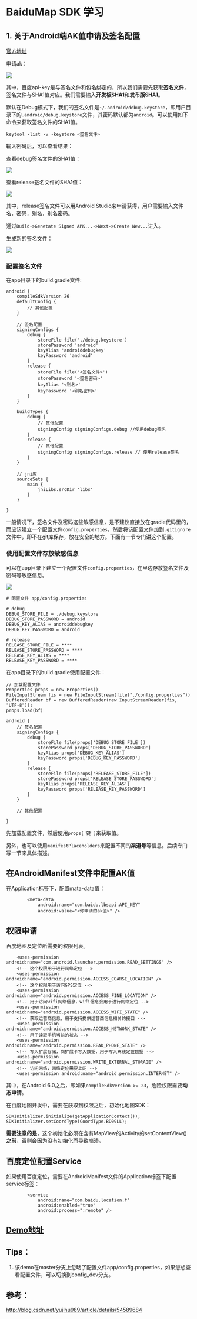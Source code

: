 # BaiduMap SDK 学习

## 1. 关于Android端AK值申请及签名配置

[官方地址](http://lbsyun.baidu.com/apiconsole/key/create)

申请ak：

![](https://github.com/YoungBear/MyBlog/blob/master/pngs/baidu/baidu_ak_apply_android.png)

其中，百度api-key是与签名文件和包名绑定的，所以我们需要先获取**签名文件**，签名文件与SHA1值对应。我们需要输入**开发板SHA1**和**发布版SHA1**。

默认在Debug模式下，我们的签名文件是`~/.android/debug.keystore`，即用户目录下的`.android/debug.keystore`文件，其密码默认都为`android`。可以使用如下命令来获取签名文件的SHA1值。

```
keytool -list -v -keystore <签名文件>
```

输入密码后，可以查看结果：

查看debug签名文件的SHA1值：

![](https://github.com/YoungBear/MyBlog/blob/master/pngs/baidu/get_sha1_debug.png)

查看release签名文件的SHA1值：

![](https://github.com/YoungBear/MyBlog/blob/master/pngs/baidu/get_sha1_release.png)




其中，release签名文件可以用Android Studio来申请获得，用户需要输入文件名，密码，别名，别名密码。

通过`Build->Genetate Signed APK...->Next->Create New...`进入。

生成新的签名文件：

![](https://github.com/YoungBear/MyBlog/blob/master/pngs/baidu/as_apply_sign_file.png)

### 配置签名文件

在app目录下的build.gradle文件:

```
android {
    compileSdkVersion 26
    defaultConfig {
        // 其他配置
    }

    // 签名配置
    signingConfigs {
        debug {
            storeFile file('./debug.keystore')
            storePassword 'android'
            keyAlias 'androiddebugkey'
            keyPassword 'android'
        }
        release {
            storeFile file('<签名文件>')
            storePassword '<签名密码>'
            keyAlias '<别名>'
            keyPassword '<别名密码>'
        }
    }

    buildTypes {
        debug {
            // 其他配置
            signingConfig signingConfigs.debug //使用debug签名
        }
        release {
            // 其他配置
            signingConfig signingConfigs.release // 使用release签名
        }
    }

    // jni库
    sourceSets {
        main {
            jniLibs.srcDir 'libs'
        }
    }

}
```
一般情况下，签名文件及密码这些敏感信息，是不建议直接放在gradle代码里的，而应该建立一个配置文件`config.properties`，然后将该配置文件加到`.gitignore`文件中，即不在git库保存，放在安全的地方。下面有一节专门讲这个配置。

### 使用配置文件存放敏感信息

可以在app目录下建立一个配置文件`config.properties`，在里边存放签名文件及密码等敏感信息。

![](https://github.com/YoungBear/MyBlog/blob/master/pngs/baidu/config_preoperties.png)

```
# 配置文件 app/config.properties

# debug
DEBUG_STORE_FILE = ./debug.keystore
DEBUG_STORE_PASSWORD = android
DEBUG_KEY_ALIAS = androiddebugkey
DEBUG_KEY_PASSWORD = android

# release
RELEASE_STORE_FILE = ****
RELEASE_STORE_PASSWORD = ****
RELEASE_KEY_ALIAS = ****
RELEASE_KEY_PASSWORD = ****

```

在app目录下的build.gradle使用配置文件：

```
// 加载配置文件
Properties props = new Properties()
FileInputStream fis = new FileInputStream(file("./config.properties"))
BufferedReader bf = new BufferedReader(new InputStreamReader(fis, "UTF-8"));
props.load(bf)

android {
    // 签名配置
    signingConfigs {
        debug {
            storeFile file(props['DEBUG_STORE_FILE'])
            storePassword props['DEBUG_STORE_PASSWORD']
            keyAlias props['DEBUG_KEY_ALIAS']
            keyPassword props['DEBUG_KEY_PASSWORD']
        }
        release {
            storeFile file(props['RELEASE_STORE_FILE'])
            storePassword props['RELEASE_STORE_PASSWORD']
            keyAlias props['RELEASE_KEY_ALIAS']
            keyPassword props['RELEASE_KEY_PASSWORD']
        }
    }

    // 其他配置

}
```

先加载配置文件，然后使用`props['键']`来获取值。

另外，也可以使用`manifestPlaceholders`来配置不同的**渠道号**等信息。后续专门写一节来具体描述。

## 在AndroidManifest文件中配置AK值

在Application标签下，配置mata-data值：

```
        <meta-data
            android:name="com.baidu.lbsapi.API_KEY"
            android:value="<你申请的ak值>" />
```

## 权限申请

百度地图及定位所需要的权限列表。

```
    <uses-permission android:name="com.android.launcher.permission.READ_SETTINGS" />
    <!-- 这个权限用于进行网络定位 -->
    <uses-permission android:name="android.permission.ACCESS_COARSE_LOCATION" />
    <!-- 这个权限用于访问GPS定位 -->
    <uses-permission android:name="android.permission.ACCESS_FINE_LOCATION" />
    <!-- 用于访问wifi网络信息，wifi信息会用于进行网络定位 -->
    <uses-permission android:name="android.permission.ACCESS_WIFI_STATE" />
    <!-- 获取运营商信息，用于支持提供运营商信息相关的接口 -->
    <uses-permission android:name="android.permission.ACCESS_NETWORK_STATE" />
    <!-- 用于读取手机当前的状态 -->
    <uses-permission android:name="android.permission.READ_PHONE_STATE" />
    <!-- 写入扩展存储，向扩展卡写入数据，用于写入离线定位数据 -->
    <uses-permission android:name="android.permission.WRITE_EXTERNAL_STORAGE" />
    <!-- 访问网络，网络定位需要上网 -->
    <uses-permission android:name="android.permission.INTERNET" />
```

其中，在Android 6.0之后，即如果`compileSdkVersion >= 23`，危险权限需要**动态申请**。

在百度地图开发中，需要在获取到权限之后，初始化地图SDK：

```
SDKInitializer.initialize(getApplicationContext());
SDKInitializer.setCoordType(CoordType.BD09LL);
```

**需要注意的是**，这个初始化必须在含有MapView的Activity的setContentView()**之前**，否则会因为没有初始化而导致崩溃。

## 百度定位配置Service

如果使用百度定位，需要在AndroidManifest文件的Application标签下配置service标签：

```
        <service
            android:name="com.baidu.location.f"
            android:enabled="true"
            android:process=":remote" />
```

## [Demo地址](https://github.com/YoungBear/BaiduDemo)

## Tips：

1. 该demo在master分支上忽略了配置文件app/config.properties，如果您想查看配置文件，可以切换到config_dev分支。




## 参考：

http://blog.csdn.net/yujihu989/article/details/54589684


